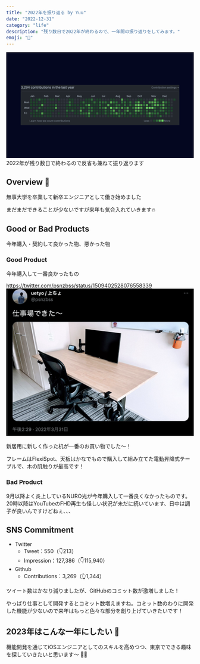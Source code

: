 ```yaml
---
title: "2022年を振り返る by Yuu"
date: "2022-12-31"
category: "life"
description: "残り数日で2022年が終わるので、一年間の振り返りをしてみます。"
emoji: "📅"
---
```


![](./github_contribution_2022.png)
2022年が残り数日で終わるので反省も兼ねて振り返ります

## Overview 👀
無事大学を卒業して新卒エンジニアとして働き始めました

まだまだできることが少ないですが来年も気合入れていきます🔥

## Good or Bad Products
今年購入・契約して良かった物、悪かった物

### Good Product
今年購入して一番良かったもの

https://twitter.com/psnzbss/status/1509402528076558339
![](./good_product_2022.png)

新居用に新しく作った机が一番のお買い物でした〜！

フレームはFlexiSpot、天板はかなでもので購入して組み立てた電動昇降式テーブルで、木の肌触りが最高です！

### Bad Product
9月以降よく炎上しているNURO光が今年購入して一番良くなかったものです。20時以降はYouTubeのFHD再生も怪しい状況が未だに続いています、日中は調子が良いんですけどねぇ、、、

## SNS Commitment
- Twitter
    - Tweet：550（👇213）
    - Impression：127,386（👇115,940）
- Github
    - Contributions：3,269（👆1,344）

ツイート数はかなり減りましたが、GitHubのコミット数が激増しました！

やっぱり仕事として開発するとコミット数増えますね。コミット数のわりに開発した機能が少ないので来年はもっと色々な部分を創り上げていきたいです！

## 2023年はこんな一年にしたい 🏁
機能開発を通じてiOSエンジニアとしてのスキルを高めつつ、東京でできる趣味を探していきたいと思います〜 🌅🎍
